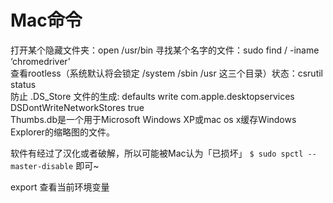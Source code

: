 # Mac命令  
打开某个隐藏文件夹：open /usr/bin 
寻找某个名字的文件：sudo find / -iname ‘chromedriver'  
查看rootless（系统默认将会锁定 /system /sbin /usr 这三个目录）状态：csrutil status  
防止 .DS_Store 文件的生成: defaults write com.apple.desktopservices DSDontWriteNetworkStores true  
Thumbs.db是一个用于Microsoft Windows XP或mac os x缓存Windows Explorer的缩略图的文件。

软件有经过了汉化或者破解，所以可能被Mac认为「已损坏」
`$ sudo spctl --master-disable` 即可~

export 查看当前环境变量
